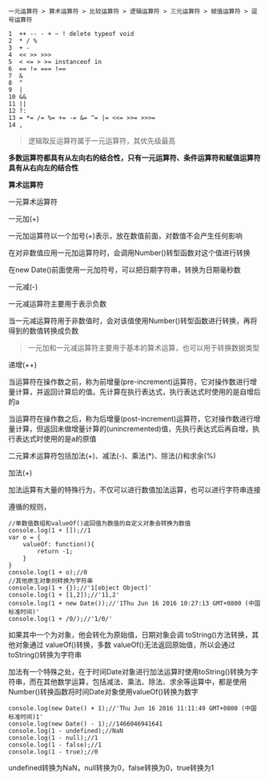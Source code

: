 
    一元运算符 > 算术运算符 > 比较运算符 > 逻辑运算符 > 三元运算符 > 赋值运算符 > 逗号运算符

    1  ++ -- - + ~ ! delete typeof void
    2  * / %
    3  + -
    4  << >> >>>
    5  < <= > >= instanceof in
    6  == != === !==
    7  &
    8  ^
    9  |
    10 &&
    11 ||
    12 ?:
    13 = *= /= %= += -= &= ^= |= <<= >>= >>>=
    14 ,

>逻辑取反运算符属于一元运算符，其优先级最高

**多数运算符都具有从左向右的结合性，只有一元运算符、条件运算符和赋值运算符具有从右向左的结合性**

**算术运算符**

  一元算术运算符 

  一元加(+) 

  一元加运算符以一个加号(+)表示，放在数值前面，对数值不会产生任何影响

  在对非数值应用一元加运算符时，会调用Number()转型函数对这个值进行转换

  在new Date()前面使用一元加符号，可以把日期字符串，转换为日期毫秒数

  一元减(-)

  一元减运算符主要用于表示负数

  当一元减运算符用于非数值时，会对该值使用Number()转型函数进行转换，再将得到的数值转换成负数

  >一元加和一元减运算符主要用于基本的算术运算，也可以用于转换数据类型

  递增(++)

  当运算符在操作数之前，称为前增量(pre-increment)运算符，它对操作数进行增量计算，并返回计算后的值。先计算在执行表达式，执行表达式时使用的是自增后的a
  
  当运算符在操作数之后，称为后增量(post-increment)运算符，它对操作数进行增量计算，但返回未做增量计算的(unincremented)值，先执行表达式后再自增，执行表达式时使用的是a的原值


  二元算术运算符包括加法(+)、减法(-)、乘法(*)、除法(/)和求余(%)

  加法(+) 

  加法运算有大量的特殊行为，不仅可以进行数值加法运算，也可以进行字符串连接

  遵循的规则，

    //单数值数组和valueOf()返回值为数值的自定义对象会转换为数值
    console.log(1 + []);//1
    var o = {
        valueOf: function(){
            return -1;
        }
    }
    console.log(1 + o);//0
    //其他原生对象则转换为字符串
    console.log(1 + {});//'1[object Object]'
    console.log(1 + [1,2]);//'11,2'
    console.log(1 + new Date());//'1Thu Jun 16 2016 10:27:13 GMT+0800 (中国标准时间)'
    console.log(1 + /0/);//'1/0/'

  如果其中一个为对象，他会转化为原始值，日期对象会调 toString()方法转换，其他对象通过 valueOf()转换，多数 valueOf()无法返回原始值，所以会通过 toString()转换为字符串

  加法有一个特殊之处，在于时间Date对象进行加法运算时使用toString()转换为字符串，而在其他数学运算，包括减法、乘法、除法、求余等运算中，都是使用Number()转换函数将时间Date对象使用valueOf()转换为数字

    console.log(new Date() + 1);//'Thu Jun 16 2016 11:11:49 GMT+0800 (中国标准时间)1'
    console.log(new Date() - 1);//1466046941641
    console.log(1 - undefined);//NaN
    console.log(1 - null);//1
    console.log(1 - false);//1
    console.log(1 - true);//0
  
  undefined转换为NaN，null转换为0，false转换为0，true转换为1
